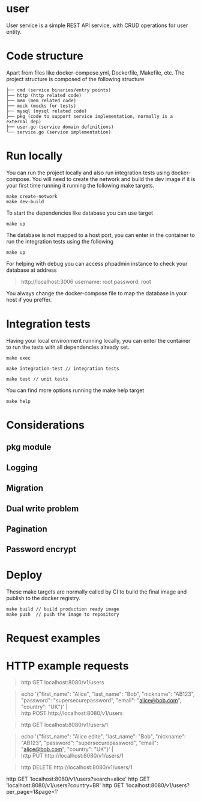 user
===============

User service is a simple REST API service, with CRUD operations for user entity.


# Code structure

Apart from files like docker-compose.yml, Dockerfile, Makefile, etc.
The project structure is composed of the following structure

```
├── cmd (service binaries/entry points)
├── http (http related code)
├── mem (mem related code)
├── mock (mocks for tests)
├── mysql (mysql related code)
├── pkg (code to support service implementation, normally is a external dep)
├── user.go (service domain definitions)
└── service.go (service implementation)
```

# Run locally

You can run the project locally and also run integration tests using docker-compose.
You will need to create the network and build the dev image if it is your first time running it
running the following make targets.

```
make create-network
make dev-build
```

To start the dependencies like database you can use target
```
make up
```

The database is not mapped to a host port, you can enter in the container to run the integration tests using the following
```
make up
```

For helping with debug you can access phpadmin instance to check your database at address
> http://localhost:3006
> username: root
> password: root

You always change the docker-compose file to map the database in your host if you preffer.


# Integration tests

Having your local environment running locally, you can enter the container to run the tests with all dependencies already set.
```
make exec

make integration-test // integration tests

make test // unit tests
```

You can find more options running the make help target

```
make help
```

# Considerations

## pkg module


## Logging
## Migration
## Dual write problem
## Pagination
## Password encrypt

# Deploy

These make targets are normally called by CI to build the final image and publish to the docker registry.

```
make build // build production ready image
make push  // push the image to repository
```


# Request examples

# HTTP example requests

> http GET localhost:8080/v1/users

> echo '{"first_name": "Alice", "last_name": "Bob", "nickname": "AB123", "password": "supersecurepassword", "email": "alice@bob.com", "country": "UK"}' | \
    http POST http://localhost:8080/v1/users

> http GET localhost:8080/v1/users/1

> echo '{"first_name": "Alice edite", "last_name": "Bob", "nickname": "AB123", "password": "supersecurepassword", "email": "alice@bob.com", "country": "UK"}' | \
    http PUT http://localhost:8080/v1/users/1

> http DELETE http://localhost:8080/v1/users/1


http GET 'localhost:8080/v1/users?search=alice'
http GET 'localhost:8080/v1/users?country=BR'
http GET 'localhost:8080/v1/users?per_page=1&page=1'



